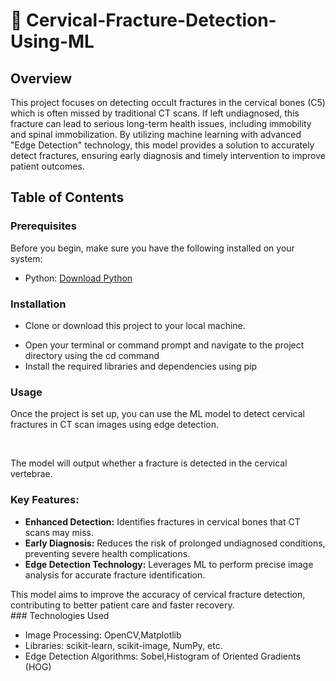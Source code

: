 # 🧠 Cervical-Fracture-Detection-Using-ML

## Overview

<p>This project focuses on detecting occult fractures in the cervical bones (C5) which is often missed by traditional CT scans. If left undiagnosed, this fracture can lead to serious long-term health issues, including immobility and spinal immobilization. By utilizing machine learning with advanced "Edge Detection" technology, this model provides a solution to accurately detect fractures, ensuring early diagnosis and timely intervention to improve patient outcomes.</p>

## Table of Contents
### Prerequisites
<p>Before you begin, make sure you have the following installed on your system:</p>
<ul><li>Python: <a href="Download Python">Download Python</a></li></ul>

### Installation
<ul><li><p>Clone or download this project to your local machine.</p></li>
<li>Open your terminal or command prompt and navigate to the project directory using the cd command</li>
<li>Install the required libraries and dependencies using pip</li></ul>

### Usage
<p>Once the project is set up, you can use the ML model to detect cervical fractures in CT scan images using edge detection.</p><br/>
<p>The model will output whether a fracture is detected in the cervical vertebrae.</p>

### Key Features:
<ul><li><b>Enhanced Detection:</b> Identifies fractures in cervical bones that CT scans may miss.<br/></li>
<li><b>Early Diagnosis:</b> Reduces the risk of prolonged undiagnosed conditions, preventing severe health complications.<br/></li>
<li><b>Edge Detection Technology:</b> Leverages ML to perform precise image analysis for accurate fracture identification.<br/></ul></li>
This model aims to improve the accuracy of cervical fracture detection, contributing to better patient care and faster recovery.<br/>
### Technologies Used
<ul>
<!--   <li>Machine Learning Framework: TensorFlow / PyTorch (based on your model choice)</li> -->
  <li>Image Processing: OpenCV,Matplotlib</li>
  <li>Libraries: scikit-learn, scikit-image, NumPy, etc.</li>
  <li>Edge Detection Algorithms: Sobel,Histogram of Oriented Gradients (HOG)</li>
</ul>

